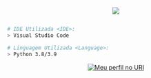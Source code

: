 <h1 align="center">
<p align="center">
<a href="https://www.urionlinejudge.com.br/judge/"><img src="https://imgur.com/5NwUUpc.png"/></a">
</p>
</h1>

```bash
# IDE Utilizada <IDE>:
> Visual Studio Code

# Linguagem Utilizada <Language>:
> Python 3.8/3.9
```
<p align="center">
<a href="https://www.urionlinejudge.com.br/judge/pt/profile/255057">
    <img alt="Meu perfil no URI" src="https://i.ibb.co/q05xPQ6/prof.png">
  </a>
</p>
